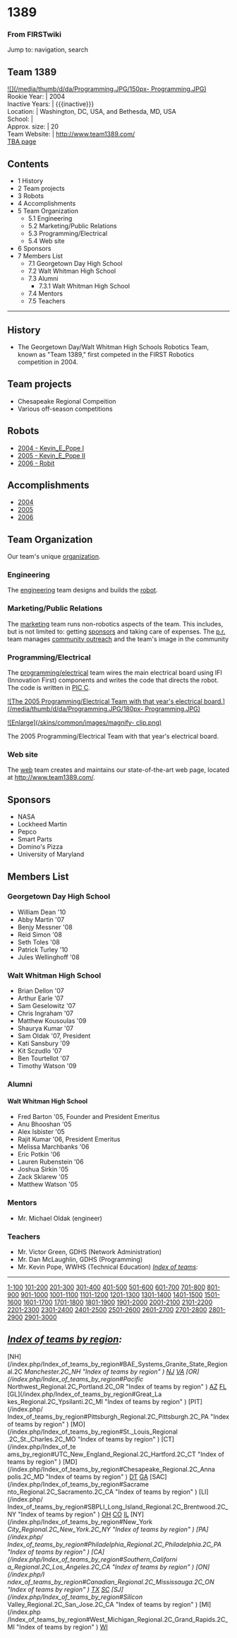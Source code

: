 # 1389

### From FIRSTwiki

Jump to: navigation, search

Team 1389  
---  
[![](/media/thumb/d/da/Programming.JPG/150px-
Programming.JPG)](/index.php/Image:Programming.JPG "" )  
Rookie Year: | 2004  
Inactive Years: | {{{inactive}}}  
Location: | Washington, DC, USA, and Bethesda, MD, USA  
School: |  
Approx. size: | 20  
Team Website: | <http://www.team1389.com/>  
[TBA page](http://www.thebluealliance.net/tbatv/team.php?team=1389
"http://www.thebluealliance.net/tbatv/team.php?team=1389" )  
  
  

  

## Contents

  * 1 History
  * 2 Team projects
  * 3 Robots
  * 4 Accomplishments
  * 5 Team Organization
    * 5.1 Engineering
    * 5.2 Marketing/Public Relations
    * 5.3 Programming/Electrical
    * 5.4 Web site
  * 6 Sponsors
  * 7 Members List
    * 7.1 Georgetown Day High School
    * 7.2 Walt Whitman High School
    * 7.3 Alumni
      * 7.3.1 Walt Whitman High School
    * 7.4 Mentors
    * 7.5 Teachers  
---  
  

## History

  * The Georgetown Day/Walt Whitman High Schools Robotics Team, known as "Team 1389," first competed in the FIRST Robotics competition in 2004. 


## Team projects

  * Chesapeake Regional Compeition 
  * Various off-season competitions 


## Robots

  * [2004 - Kevin_E_Pope I](/index.php/1389_in_2004 "1389 in 2004" )
  * [2005 - Kevin_E_Pope II](/index.php?title=1389_in_2005&action=edit "1389 in 2005" )
  * [2006 - Robit](/index.php?title=1389_in_2006&action=edit "1389 in 2006" )


## Accomplishments

  * [2004](/index.php/1389_in_2004 "1389 in 2004" )
  * [2005](/index.php?title=1389_in_2005&action=edit "1389 in 2005" )
  * [2006](/index.php?title=1389_in_2006&action=edit "1389 in 2006" )


## Team Organization

Our team's unique [organization](/index.php/Team_organization "Team
organization" ).


### Engineering

The [engineering](/index.php/Engineering "Engineering" ) team designs and
builds the [robot](/index.php/Robot "Robot" ).


### Marketing/Public Relations

The [marketing](/index.php?title=Marketing&action=edit "Marketing" ) team runs
non-robotics aspects of the team. This includes, but is not limited to:
getting [sponsors](/index.php/Organizations_likely_to_sponsor_teams
"Organizations likely to sponsor teams" ) and taking care of expenses. The
[p.r.](/index.php?title=Public_relations&action=edit "Public relations" ) team
manages [community outreach](/index.php?title=Community_outreach&action=edit
"Community outreach" ) and the team's image in the community


### Programming/Electrical

The
[programming/electrical](/index.php?title=Programming/electrical&action=edit
"Programming/electrical" ) team wires the main electrical board using IFI
(Innovation First) components and writes the code that directs the robot. The
code is written in [PIC C](/index.php/PIC_C "PIC C" ).

[![The 2005 Programming/Electrical Team with that year's electrical
board.](/media/thumb/d/da/Programming.JPG/180px-
Programming.JPG)](/index.php/Image:Programming.JPG "The 2005
Programming/Electrical Team with that year's electrical board." )

[![Enlarge](/skins/common/images/magnify-
clip.png)](/index.php/Image:Programming.JPG "Enlarge" )

The 2005 Programming/Electrical Team with that year's electrical board.


### Web site

The [web](/index.php/Designing_a_team_webpage "Designing a team webpage" )
team creates and maintains our state-of-the-art web page, located at
<http://www.team1389.com/>.


## Sponsors

  * NASA 
  * Lockheed Martin 
  * Pepco 
  * Smart Parts 
  * Domino's Pizza 
  * University of Maryland 


## Members List


### Georgetown Day High School

  * William Dean '10 
  * Abby Martin '07 
  * Benjy Messner '08 
  * Reid Simon '08 
  * Seth Toles '08 
  * Patrick Turley '10 
  * Jules Wellinghoff '08 


### Walt Whitman High School

  * Brian Dellon '07 
  * Arthur Earle '07 
  * Sam Geselowitz '07 
  * Chris Ingraham '07 
  * Matthew Kousoulas '09 
  * Shaurya Kumar '07 
  * Sam Oldak '07, President 
  * Kati Sansbury '09 
  * Kit Sczudlo '07 
  * Ben Tourtellot '07 
  * Timothy Watson '09 


### Alumni


#### Walt Whitman High School

  * Fred Barton '05, Founder and President Emeritus 
  * Anu Bhooshan '05 
  * Alex Isbister '05 
  * Rajit Kumar '06, President Emeritus 
  * Melissa Marchbanks '06 
  * Eric Potkin '06 
  * Lauren Rubenstein '06 
  * Joshua Sirkin '05 
  * Zack Sklarew '05 
  * Matthew Watson '05 


### Mentors

  * Mr. Michael Oldak (engineer) 


### Teachers

  * Mr. Victor Green, GDHS (Network Administration) 
  * Mr. Dan McLaughlin, GDHS (Programming) 
  * Mr. Kevin Pope, WWHS (Technical Education) 
_[Index of teams](/index.php/Index_of_teams "Index of teams" ):_  
---  
  
[1-100](/index.php/Index_of_teams#1-100 "Index of teams" )
[101-200](/index.php/Index_of_teams#101-200 "Index of teams" )
[201-300](/index.php/Index_of_teams#201-300 "Index of teams" )
[301-400](/index.php/Index_of_teams#301-400 "Index of teams" )
[401-500](/index.php/Index_of_teams#401-500 "Index of teams" )
[501-600](/index.php/Index_of_teams#501-600 "Index of teams" )
[601-700](/index.php/Index_of_teams#601-700 "Index of teams" )
[701-800](/index.php/Index_of_teams#701-800 "Index of teams" )
[801-900](/index.php/Index_of_teams#801-900 "Index of teams" )
[901-1000](/index.php/Index_of_teams#901-1000 "Index of teams" )
[1001-1100](/index.php/Index_of_teams#1001-1100 "Index of teams" )
[1101-1200](/index.php/Index_of_teams#1101-1200 "Index of teams" )
[1201-1300](/index.php/Index_of_teams#1201-1300 "Index of teams" )
[1301-1400](/index.php/Index_of_teams#1301-1400 "Index of teams" )
[1401-1500](/index.php/Index_of_teams#1401-1500 "Index of teams" )
[1501-1600](/index.php/Index_of_teams#1501-1600 "Index of teams" )
[1601-1700](/index.php/Index_of_teams#1601-1700 "Index of teams" )
[1701-1800](/index.php/Index_of_teams#1701-1800 "Index of teams" )
[1801-1900](/index.php/Index_of_teams#1801-1900 "Index of teams" )
[1901-2000](/index.php/Index_of_teams#1901-2000 "Index of teams" )
[2001-2100](/index.php/Index_of_teams#2001-2100 "Index of teams" )
[2101-2200](/index.php/Index_of_teams#2101-2200 "Index of teams" )
[2201-2300](/index.php/Index_of_teams#2201-2300 "Index of teams" )
[2301-2400](/index.php/Index_of_teams#2301-2400 "Index of teams" )
[2401-2500](/index.php/Index_of_teams#2401-2500 "Index of teams" )
[2501-2600](/index.php/Index_of_teams#2501-2600 "Index of teams" )
[2601-2700](/index.php/Index_of_teams#2601-2700 "Index of teams" )
[2701-2800](/index.php/Index_of_teams#2701-2800 "Index of teams" )
[2801-2900](/index.php/Index_of_teams#2801-2900 "Index of teams" )
[2901-3000](/index.php/Index_of_teams#2901-3000 "Index of teams" )  
  
_[Index of teams by region](/index.php/Index_of_teams_by_region "Index of
teams by region" ):_  
---  
  
[NH](/index.php/Index_of_teams_by_region#BAE_Systems_Granite_State_Regional.2C
_Manchester.2C_NH "Index of teams by region" )
[NJ](/index.php/Index_of_teams_by_region#New_Jersey_Regional.2C_Trenton.2C_NJ
"Index of teams by region" )
[VA](/index.php/Index_of_teams_by_region#NASA.2FVCU_Regional.2C_Richmond.2C_VA
"Index of teams by region" ) [OR](/index.php/Index_of_teams_by_region#Pacific_
Northwest_Regional.2C_Portland.2C_OR "Index of teams by region" )
[AZ](/index.php/Index_of_teams_by_region#Arizona_Regional.2C_Phoenix.2C_AZ
"Index of teams by region" )
[FL](/index.php/Index_of_teams_by_region#Florida_Regional.2C_Orlando.2C_FL
"Index of teams by region" ) [GL](/index.php/Index_of_teams_by_region#Great_La
kes_Regional.2C_Ypsilanti.2C_MI "Index of teams by region" ) [PIT](/index.php/
Index_of_teams_by_region#Pittsburgh_Regional.2C_Pittsburgh.2C_PA "Index of
teams by region" ) [MO](/index.php/Index_of_teams_by_region#St._Louis_Regional
.2C_St._Charles.2C_MO "Index of teams by region" ) [CT](/index.php/Index_of_te
ams_by_region#UTC_New_England_Regional.2C_Hartford.2C_CT "Index of teams by
region" ) [MD](/index.php/Index_of_teams_by_region#Chesapeake_Regional.2C_Anna
polis.2C_MD "Index of teams by region" )
[DT](/index.php/Index_of_teams_by_region#Detroit_Regional.2C_Detroit.2C_MI
"Index of teams by region" )
[GA](/index.php/Index_of_teams_by_region#Peachtree_Regional.2C_Duluth.2C_GA
"Index of teams by region" ) [SAC](/index.php/Index_of_teams_by_region#Sacrame
nto_Regional.2C_Sacramento.2C_CA "Index of teams by region" ) [LI](/index.php/
Index_of_teams_by_region#SBPLI_Long_Island_Regional.2C_Brentwood.2C_NY "Index
of teams by region" )
[OH](/index.php/Index_of_teams_by_region#Buckeye_Regional.2C_Cleveland.2C_OH
"Index of teams by region" )
[CO](/index.php/Index_of_teams_by_region#Colorado_Regional.2C_Denver.2C_CO
"Index of teams by region" )
[IL](/index.php/Index_of_teams_by_region#Midwest_Regional.2C_Evanston.2C_IL
"Index of teams by region" ) [NY](/index.php/Index_of_teams_by_region#New_York
_City_Regional.2C_New_York.2C_NY "Index of teams by region" ) [PA](/index.php/
Index_of_teams_by_region#Philadelphia_Regional.2C_Philadelphia.2C_PA "Index of
teams by region" ) [CA](/index.php/Index_of_teams_by_region#Southern_Californi
a_Regional.2C_Los_Angeles.2C_CA "Index of teams by region" ) [ON](/index.php/I
ndex_of_teams_by_region#Canadian_Regional.2C_Mississauga.2C_ON "Index of teams
by region" )
[TX](/index.php/Index_of_teams_by_region#Lone_Star_Regional.2C_Houston.2C_TX
"Index of teams by region" )
[SC](/index.php/Index_of_teams_by_region#Palmetto_Regional.2C_Columbia.2C_SC
"Index of teams by region" ) [SJ](/index.php/Index_of_teams_by_region#Silicon_
Valley_Regional.2C_San_Jose.2C_CA "Index of teams by region" ) [MI](/index.php
/Index_of_teams_by_region#West_Michigan_Regional.2C_Grand_Rapids.2C_MI "Index
of teams by region" )
[WI](/index.php/Index_of_teams_by_region#Wisconsin_Regional.2C_Milwaukee.2C_WI
"Index of teams by region" )  
  
